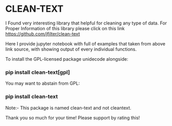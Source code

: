 # CLEAN-TEXT
I Found very interesting library that helpful for cleaning any type of data.
For Proper Information of this library please click on this link https://github.com/jfilter/clean-text

Here I provide jupyter notebook with full of examples that taken from above link source, with showing output of every individual functions.


To install the GPL-licensed package unidecode alongside:
### pip install clean-text[gpl]

You may want to abstain from GPL:
### pip install clean-text

Note:- This package is named clean-text and not cleantext.

Thank you so much for your time! Please support by rating this!
